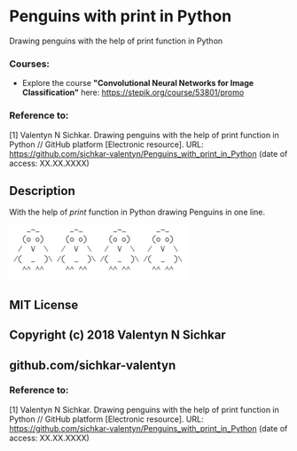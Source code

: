 # Penguins with print in Python
Drawing penguins with the help of print function in Python

### Courses:
* Explore the course **"Convolutional Neural Networks for Image Classification"** here: https://stepik.org/course/53801/promo

### Reference to:
[1] Valentyn N Sichkar. Drawing penguins with the help of print function in Python // GitHub platform [Electronic resource]. URL: https://github.com/sichkar-valentyn/Penguins_with_print_in_Python (date of access: XX.XX.XXXX)

## Description
With the help of _print_ function in Python drawing Penguins in one line.
<br/>

![Penguins](images/penguins.png)
<br/>

## MIT License
## Copyright (c) 2018 Valentyn N Sichkar
## github.com/sichkar-valentyn
### Reference to:
[1] Valentyn N Sichkar. Drawing penguins with the help of print function in Python // GitHub platform [Electronic resource]. URL: https://github.com/sichkar-valentyn/Penguins_with_print_in_Python (date of access: XX.XX.XXXX)

